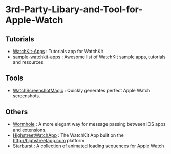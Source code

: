 # 3rd-Party-Libary-and-Tool-for-Apple-Watch

## Tutorials
* [WatchKit-Apps](https://github.com/kostiakoval/WatchKit-Apps) : Tutorials app for WatchKit
* [sample-watchkit-apps](https://github.com/sanketfirodiya/sample-watchkit-apps) : Awesome list of WatchKit sample apps, tutorials and resources


## Tools
* [WatchScreenshotMagic](https://github.com/Imperiopolis/WatchScreenshotMagic) : Quickly generates perfect Apple Watch screenshots.

## Others
* [Wormhole](https://github.com/nixzhu/Wormhole) : A more elegant way for message passing between iOS apps and extensions.
* [HighstreetWatchApp](https://github.com/GetHighstreet/HighstreetWatchApp) : The WatchKit App built on the http://highstreetapp.com platform
* [Starburst](https://github.com/mobitar/Starburst) : A collection of animated loading sequences for Apple Watch
